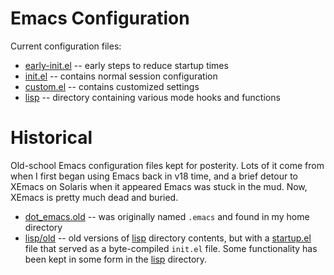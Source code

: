 # Emacs Configuration

Current configuration files:

- [early-init.el](early-init.el) -- early steps to reduce startup times
- [init.el](init.el) -- contains normal session configuration
- [custom.el](custom.el) -- contains customized settings
- [lisp](lisp) -- directory containing various mode hooks and functions

# Historical

Old-school Emacs configuration files kept for posterity. Lots of it come from when I first began using Emacs back in v18
time, and a brief detour to XEmacs on Solaris when it appeared Emacs was stuck in the mud. Now, XEmacs is pretty much
dead and buried.

- [dot\_emacs.old](dot_emacs.old) -- was originally named `.emacs` and found in my home directory
- [lisp/old](lisp/old) -- old versions of [lisp](lisp) directory contents, but with a [startup.el](elisp/old/startup.el)
  file that served as a byte-compiled `init.el` file. Some functionality has been kept in some form in the [lisp](lisp)
  directory.
